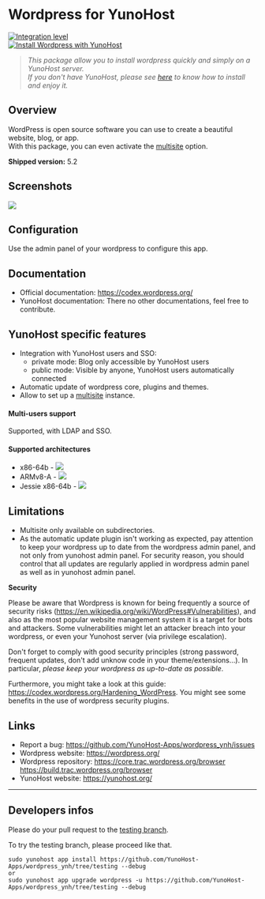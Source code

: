 # Wordpress for YunoHost

[![Integration level](https://dash.yunohost.org/integration/wordpress.svg)](https://dash.yunohost.org/appci/app/wordpress)  
[![Install Wordpress with YunoHost](https://install-app.yunohost.org/install-with-yunohost.png)](https://install-app.yunohost.org/?app=wordpress)

> *This package allow you to install wordpress quickly and simply on a YunoHost server.  
If you don't have YunoHost, please see [here](https://yunohost.org/#/install) to know how to install and enjoy it.*

## Overview
WordPress is open source software you can use to create a beautiful website, blog, or app.  
With this package, you can even activate the [multisite](https://codex.wordpress.org/Glossary#Multisite) option.

**Shipped version:** 5.2

## Screenshots

![](https://s.w.org/images/home/screen-themes.png?1)

## Configuration

Use the admin panel of your wordpress to configure this app.

## Documentation

 * Official documentation: https://codex.wordpress.org/
 * YunoHost documentation: There no other documentations, feel free to contribute.

## YunoHost specific features

 * Integration with YunoHost users and SSO:
   * private mode: Blog only accessible by YunoHost users
   * public mode: Visible by anyone, YunoHost users automatically connected
 * Automatic update of wordpress core, plugins and themes.
 * Allow to set up a [multisite](https://codex.wordpress.org/Glossary#Multisite) instance.

#### Multi-users support

Supported, with LDAP and SSO.

#### Supported architectures

* x86-64b - [![](https://ci-apps.yunohost.org/ci/logs/wordpress%20%28Apps%29.svg)](https://ci-apps.yunohost.org/ci/apps/wordpress/)
* ARMv8-A - [![](https://ci-apps-arm.yunohost.org/ci/logs/wordpress%20%28Apps%29.svg)](https://ci-apps-arm.yunohost.org/ci/apps/wordpress/)
* Jessie x86-64b - [![](https://ci-stretch.nohost.me/ci/logs/wordpress%20%28Apps%29.svg)](https://ci-stretch.nohost.me/ci/apps/wordpress/)

## Limitations

* Multisite only available on subdirectories.
* As the automatic update plugin isn't working as expected, pay attention to keep your wordpress up to date from the wordpress admin panel, and not only from yunohost admin panel. For security reason, you should control that all updates are regularly applied in wordpress admin panel as well as in yunohost admin panel.

**Security**

Please be aware that Wordpress is known for being frequently a source of security risks (https://en.wikipedia.org/wiki/WordPress#Vulnerabilities), and also as the most popular website management system it is a target for bots and attackers.
Some vulnerabilities might let an attacker breach into your wordpress, or even your Yunohost server (via privilege escalation).

Don't forget to comply with good security principles (strong password, frequent updates, don't add unknow code in your theme/extensions…). In particular, *please keep your wordpress as up-to-date as possible*.

Furthermore, you might take a look at this guide: https://codex.wordpress.org/Hardening_WordPress. You might see some benefits in the use of wordpress security plugins.

## Links

 * Report a bug: https://github.com/YunoHost-Apps/wordpress_ynh/issues
 * Wordpress website: https://wordpress.org/
 * Wordpress repository: https://core.trac.wordpress.org/browser  
 https://build.trac.wordpress.org/browser
 * YunoHost website: https://yunohost.org/

---

Developers infos
----------------

Please do your pull request to the [testing branch](https://github.com/YunoHost-Apps/wordpress_ynh/tree/testing).

To try the testing branch, please proceed like that.
```
sudo yunohost app install https://github.com/YunoHost-Apps/wordpress_ynh/tree/testing --debug
or
sudo yunohost app upgrade wordpress -u https://github.com/YunoHost-Apps/wordpress_ynh/tree/testing --debug
```
